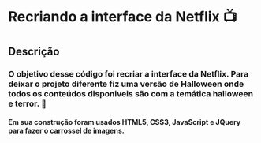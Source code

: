 # **Recriando a interface da Netflix** 📺## Descrição### O objetivo desse código foi recriar a interface da Netflix. Para deixar o projeto diferente fiz uma versão de Halloween onde todos os conteúdos disponiveis são com a temática halloween e terror. 🎃 #### Em sua construção foram usados HTML5,  CSS3, JavaScript  e JQuery para fazer o carrossel de imagens.